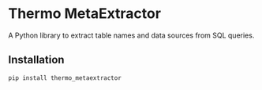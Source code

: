 # Thermo MetaExtractor

A Python library to extract table names and data sources from SQL queries.

## Installation

```bash
pip install thermo_metaextractor
